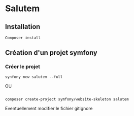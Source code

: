 # Salutem

## Installation
``` Shell
Composer install 
```

## Création d'un projet symfony

### Créer le projet 
``` Shell
synfony new salutem --full
``` 
OU
``` Shell

composer create-project symfony/website-skeleton salutem
``` 

Eventuellement modifier le fichier gitignore